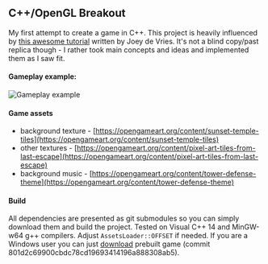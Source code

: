 ## C++/OpenGL Breakout

My first attempt to create a game in C++. This project is heavily influenced by [this awesome tutorial](http://www.learnopengl.com/#!In-Practice/2D-Game/Breakout) written by Joey de Vries. It's not a blind copy/past replica though - I rather took main concepts and ideas and implemented them as I saw fit.

#### Gameplay example:
![Gameplay example](gameplay.gif)

#### Game assets
* background texture - [https://opengameart.org/content/sunset-temple-tiles](https://opengameart.org/content/sunset-temple-tiles)
* other textures - [https://opengameart.org/content/pixel-art-tiles-from-last-escape](https://opengameart.org/content/pixel-art-tiles-from-last-escape)
* background music - [https://opengameart.org/content/tower-defense-theme](https://opengameart.org/content/tower-defense-theme)

#### Build
All dependencies are presented as git submodules so you can simply download them and build the project. Tested on Visual C++ 14 and MinGW-w64 g++ compilers. Adjust `AssetsLoader::OFFSET` if needed. If you are a Windows user you can just [download](https://github.com/wiranoid/breakout/releases/download/1.0.0/breakout.zip) prebuilt game (commit 801d2c69900cbdc78cd19693414196a888308ab5).
